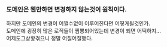 ### 도메인은 웬만하면 변경하지 않는것이 원칙이다.   
하지만 도메인의 변경이 어쩔수없이 이루어진다면 어떻게될것인가.   
도메인에 굉장히 많은 로직들이 짬뽕되어있는데 변경이 되면 어떡하지...   
어제도그상황겪으니 정말 어질어질했다.
